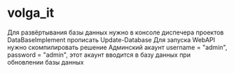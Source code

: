 # volga_it
Для развёртывания базы данных нужно в консоле диспечера проектов DataBaseImplement прописать Update-Database
Для запуска WebAPI нужно скомпилировать решение
Админский акаунт username = "admin", password = "admin", этот акаунт вводится в базу данных при обновлении базы данных
